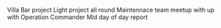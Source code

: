 Villa Bar project
Light project all round
Maintennace team meetup with up with Operation Commander
Mid day of day report
